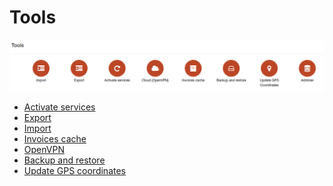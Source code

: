 Tools
=====
![icon](icon.png)

* [Activate services](activate_services/activate_services.md)
* [Export](export//export.md)
* [Import](import/import.md)
* [Invoices cache](invoices_cache/invoices_cache.md)
* [OpenVPN](VPN/openvpn.md)
* [Backup and restore](backup_restore/backup_restore.md)
* [Update GPS coordinates](gps/gps.md)
